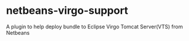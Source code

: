 netbeans-virgo-support
======================

A plugin to help deploy bundle to Eclipse Virgo Tomcat Server(VTS) from Netbeans